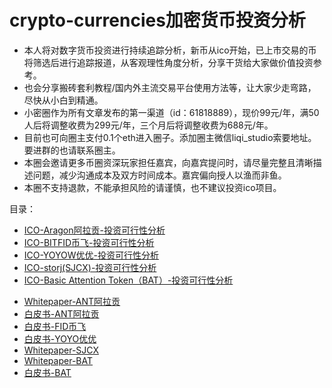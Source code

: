 # crypto-currencies加密货币投资分析
* 本人将对数字货币投资进行持续追踪分析，新币从ico开始，已上市交易的币将筛选后进行追踪报道，从客观理性角度分析，分享干货给大家做价值投资参考。 
* 也会分享搬砖套利教程/国内外主流交易平台使用方法等，让大家少走弯路，尽快从小白到精通。
* 小密圈作为所有文章发布的第一渠道（id：61818889），现价99元/年，满50人后将调整收费为299元/年，三个月后将调整收费为688元/年。 
* 目前也可向圈主支付0.1个eth进入圈子。添加圈主微信liqi_studio索要地址。要进群的也请联系圈主。 
* 本圈会邀请更多币圈资深玩家担任嘉宾，向嘉宾提问时，请尽量完整且清晰描述问题，减少沟通成本及双方时间成本。嘉宾偏向授人以渔而非鱼。 
* 本圈不支持退款，不能承担风险的请谨慎，也不建议投资ico项目。


目录：

* [ICO-Aragon阿拉贡-投资可行性分析
](https://github.com/weihaiyan/crypto-currencies/blob/master/aragon.ant.%E9%98%BF%E6%8B%89%E8%B4%A1/ICO-Aragon%E9%98%BF%E6%8B%89%E8%B4%A1-%E6%8A%95%E8%B5%84%E5%8F%AF%E8%A1%8C%E6%80%A7%E5%88%86%E6%9E%90.md)
* [ICO-BITFID币飞-投资可行性分析
](https://github.com/weihaiyan/crypto-currencies/blob/master/bitfid.fid.%E5%B8%81%E9%A3%9E/ICO-BITFID%E5%B8%81%E9%A3%9E-%E6%8A%95%E8%B5%84%E5%8F%AF%E8%A1%8C%E6%80%A7%E5%88%86%E6%9E%90.md)
* [ICO-YOYOW优优-投资可行性分析
](https://github.com/weihaiyan/crypto-currencies/blob/master/yoyow.yoyo.%E4%BC%98%E4%BC%98/ICO-YOYOW%E4%BC%98%E4%BC%98-%E6%8A%95%E8%B5%84%E5%8F%AF%E8%A1%8C%E6%80%A7%E5%88%86%E6%9E%90.md)
* [ICO-storj(SJCX)-投资可行性分析
](https://github.com/weihaiyan/crypto-currencies/blob/master/storj.%20SJCX/ICO-storj(SJCX)-%E6%8A%95%E8%B5%84%E5%8F%AF%E8%A1%8C%E6%80%A7%E5%88%86%E6%9E%90.md)
* [ICO-Basic Attention Token（BAT）-投资可行性分析
](https://github.com/weihaiyan/crypto-currencies/blob/master/basia%20attention%20takoen.BAT/ICO-Basic%20Attention%20Token%EF%BC%88BAT%EF%BC%89-%E6%8A%95%E8%B5%84%E5%8F%AF%E8%A1%8C%E6%80%A7%E5%88%86%E6%9E%90.md)




+ [Whitepaper-ANT阿拉贡](https://github.com/weihaiyan/crypto-currencies/blob/master/aragon.ant.%E9%98%BF%E6%8B%89%E8%B4%A1/Aragon-Whitepaper.pdf)
+ [白皮书-ANT阿拉贡](https://github.com/weihaiyan/crypto-currencies/blob/master/aragon.ant.%E9%98%BF%E6%8B%89%E8%B4%A1/%E9%98%BF%E6%8B%89%E8%B4%A1-%E7%99%BD%E7%9A%AE%E4%B9%A6.pdf)
+ [白皮书-FID币飞](https://github.com/weihaiyan/crypto-currencies/blob/master/bitfid.fid.%E5%B8%81%E9%A3%9E/BITFID-ICO-%E7%99%BD%E7%9A%AE%E4%B9%A6-V1.0.pdf)
+ [白皮书-YOYO优优](https://github.com/weihaiyan/crypto-currencies/blob/master/yoyow.yoyo.%E4%BC%98%E4%BC%98/yoyow-%E7%99%BD%E7%9A%AE%E4%B9%A6.pdf)
+ [Whitepaper-SJCX](https://github.com/weihaiyan/crypto-currencies/blob/master/storj.%20SJCX/storj-whitepaper.pdf)
+ [Whitepaper-BAT](https://github.com/weihaiyan/crypto-currencies/blob/master/basia%20attention%20takoen.BAT/BasicAttentionTokenWhitePaper.pdf)
+ [白皮书-BAT](https://github.com/weihaiyan/crypto-currencies/blob/master/basia%20attention%20takoen.BAT/bat%E4%B8%AD%E6%96%87%E7%99%BD%E7%9A%AE%E4%B9%A6.pdf)


